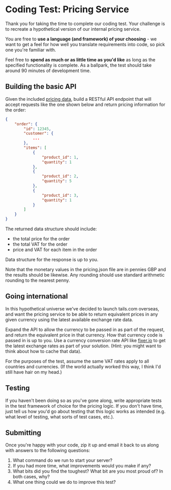 # Coding Test: Pricing Service

Thank you for taking the time to complete our coding test. Your challenge is to recreate a hypothetical version of our internal pricing service. 

You are free to **use a language (and framework) of your choosing** - we want to get a feel for how well you translate requirements into code, so pick one you're familiar with. 

Feel free to **spend as much or as little time as you'd like** as long as the specified functionality is complete. As a ballpark, the test should take around 90 minutes of development time.


## Building the basic API

Given the included [pricing data](./pricing.data), build a RESTful API endpoint that will accept requests like the one shown below and return pricing information for the order:

```json
{
	"order": {
		"id": 12345,
		"customer": {
			...
		},
		"items": [
			{
				"product_id": 1,
				"quantity": 1
			},
			{
				"product_id": 2,
				"quantity": 5
			},
			{
				"product_id": 3,
				"quantity": 1
			}
		]
	}
}
```

The returned data structure should include:

* the total price for the order
* the total VAT for the order
* price and VAT for each item in the order

Data structure for the response is up to you.

Note that the monetary values in the pricing.json file are in pennies GBP and the results should be likewise. Any rounding should use standard arithmetic rounding to the nearest penny.


## Going international

In this hypothetical universe we've decided to launch tails.com overseas, and want the pricing service to be able to return equivalent prices in any given currency using the latest available exchange rate data.

Expand the API to allow the currency to be passed in as part of the request, and return the equivalent price in that currency. How that currency code is passed in is up to you. Use a currency conversion rate API like [fixer.io](http://fixer.io) to get the latest exchange rates as part of your solution. (Hint: you might want to think about how to cache that data).

For the purposes of the test, assume the same VAT rates apply to all countries and currencies. (If the world actually worked this way, I think I'd still have hair on my head.)


## Testing

If you haven't been doing so as you've gone along, write appropriate tests in the test framework of choice for the pricing logic. If you don't have time, just tell us how you'd go about testing that this logic works as intended (e.g. what level of testing, what sorts of test cases, etc.).


## Submitting

Once you're happy with your code, zip it up and email it back to us along with answers to the following questions:

1. What command do we run to start your server? 
2. If you had more time, what improvements would you make if any?
3. What bits did you find the toughest? What bit are you most proud of? In both cases, why?
4. What one thing could we do to improve this test?
